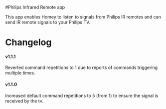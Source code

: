 #Philips Infrared Remote app

This app enables Homey to listen to signals from Philips IR remotes and can send IR remote signals to your Philips TV.

# Changelog

#### v1.1.1
Reverted command repetitions to 1 due to reports of commands triggering multiple times.

#### v1.1.0
Increased default command repetitions to 5 (from 1) to ensure the signal is received by the tv.
